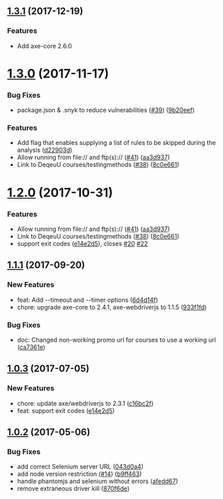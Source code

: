 <a name="1.3.1"></a>
## [1.3.1](https://github.com/dequelabs/axe-cli/compare/v1.3.0...v1.3.1) (2017-12-19)


### Features

* Add axe-core 2.6.0


<a name="1.3.0"></a>
# [1.3.0](https://github.com/dequelabs/axe-cli/compare/v1.1.1...v1.3.0) (2017-11-17)


### Bug Fixes

* package.json & .snyk to reduce vulnerabilities ([#39](https://github.com/dequelabs/axe-cli/issues/39)) ([9b20eef](https://github.com/dequelabs/axe-cli/commit/9b20eef))


### Features

* Add flag that enables supplying a list of rules to be skipped during the analysis ([d22903d](https://github.com/dequelabs/axe-cli/commit/d22903d))
* Allow running from file:// and ftp(s):// ([#41](https://github.com/dequelabs/axe-cli/issues/41)) ([aa3d937](https://github.com/dequelabs/axe-cli/commit/aa3d937))
* Link to DeqeuU courses/testingmethods ([#38](https://github.com/dequelabs/axe-cli/issues/38)) ([8c0e661](https://github.com/dequelabs/axe-cli/commit/8c0e661))



<a name="1.2.0"></a>
# [1.2.0](https://github.com/dequelabs/axe-cli/compare/1.0.2...1.2.0) (2017-10-31)


### Features

* Allow running from file:// and ftp(s):// ([#41](https://github.com/dequelabs/axe-cli/issues/41)) ([aa3d937](https://github.com/dequelabs/axe-cli/commit/aa3d937))
* Link to DeqeuU courses/testingmethods ([#38](https://github.com/dequelabs/axe-cli/issues/38)) ([8c0e661](https://github.com/dequelabs/axe-cli/commit/8c0e661))
* support exit codes ([e14e2d5](https://github.com/dequelabs/axe-cli/commit/e14e2d5)), closes [#20](https://github.com/dequelabs/axe-cli/issues/20) [#22](https://github.com/dequelabs/axe-cli/issues/22)


<a name="1.1.1"></a>
## [1.1.1](https://github.com/dequelabs/axe-cli/compare/1.0.3...1.1.1) (2017-09-20)


### New Features

* feat: Add --timeout and --timer options ([6d4d14f](https://github.com/dequelabs/axe-cli/commit/6d4d14f80e63bef2d54b3704a818a8ca8b1bb0e3))
* chore: upgrade axe-core to 2.4.1, axe-webdriverjs to 1.1.5 ([933f1fd](https://github.com/dequelabs/axe-cli/commit/933f1fdb60b06c6fbbcf6d77763dd334d4df8d73))


### Bug Fixes

* doc: Changed non-working promo url for courses to use a working url ([ca7361e](https://github.com/dequelabs/axe-cli/commit/ca7361e653ccb8f3a0138d0dc5f800ff09136351))


<a name="1.0.3"></a>
## [1.0.3](https://github.com/dequelabs/axe-cli/compare/1.0.2...1.0.3) (2017-07-05)


### New Features

* chore: update axe/webdriverjs to 2.3.1 ([c16bc2f](https://github.com/dequelabs/axe-cli/commit/c16bc2f48f60fbdc556c983db396794cad083a71))
* feat: support exit codes ([e14e2d5](https://github.com/dequelabs/axe-cli/commit/e14e2d503fc52e6ca38378dd865f8948ed1f9d88))



<a name="1.0.2"></a>
## [1.0.2](https://github.com/dequelabs/axe-cli/compare/043d0a4...1.0.2) (2017-05-06)


### Bug Fixes

* add correct Selenium server URL ([043d0a4](https://github.com/dequelabs/axe-cli/commit/043d0a4))
* add node version restriction ([#14](https://github.com/dequelabs/axe-cli/issues/14)) ([b9ff463](https://github.com/dequelabs/axe-cli/commit/b9ff463))
* handle phantomjs and selenium without errors ([afedd67](https://github.com/dequelabs/axe-cli/commit/afedd67))
* remove extraneous driver kill ([870f6de](https://github.com/dequelabs/axe-cli/commit/870f6de))



